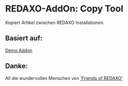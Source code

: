 # REDAXO-AddOn: Copy Tool
Kopiert Artikel zwischen REDAXO Installationen.


## Basiert auf:
[Demo Addon](https://github.com/FriendsOfREDAXO/demo_addon)

## Danke:
All die wundervollen Menschen von ['Friends of REDAXO'](https://github.com/FriendsOfREDAXO)